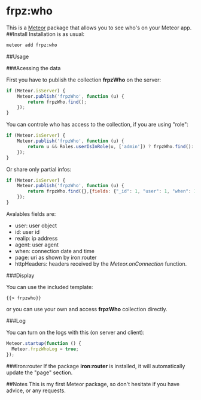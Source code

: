 frpz:who
========

This is a [Meteor](http://meteor.com) package that allows you to see who's on your Meteor app.
##Install
Installation is as usual:
```sh
meteor add frpz:who
```

##Usage

###Acessing the data

First you have to publish the collection **frpzWho** on the server:
```javascript
if (Meteor.isServer) {
	Meteor.publish('frpzWho', function (u) {
		return frpzWho.find();
	});
}
```

You can controle who has access to the collection, if you are using "role":

```javascript
if (Meteor.isServer) {
	Meteor.publish('frpzWho', function (u) {
		return u && Roles.userIsInRole(u, ['admin']) ? frpzWho.find(): false;
	});
}
```

Or share only partial infos:
```javascript
if (Meteor.isServer) {
	Meteor.publish('frpzWho', function (u) {
		return frpzWho.find({},{fields: {"_id": 1, "user": 1, "when": 1, "httpHeaders": 1, "agent": 1}});
	});
}
```
Avalables fields are:
- user: user object
- id: user id
- realip: ip address
- agent: user agent
- when: connection date and time
- page: uri as shown by iron:router
- httpHeaders: headers received by the *Meteor.onConnection* function.

###Display

You can use the included template:
```
{{> frpzwho}}
```

or you can use your own and access **frpzWho** collection directly.

###Log

You can turn on the logs with this (on server and client):
```javascript
Meteor.startup(function () {
  Meteor.frpzWhoLog = true;
});
```
###Iron:router
If the package **iron:router** is installed, it will automatically update the "page" section.

##Notes
This is my first Meteor package, so don't hesitate if you have advice, or any requests.
